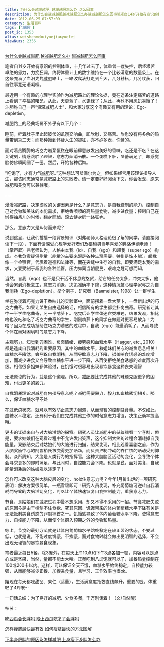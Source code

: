 ```yaml
---
title: 为什么会越减越肥 越减越肥怎么办 怎么回事
description: 为什么会越减越肥越减越肥怎么办越减越肥怎么回事笔者自14岁开始有意识的控制体重，十几年过去了，体重曾一度失控，后经艰苦卓绝的努力，力挽狂澜，终将体重计上的数字维持在一个比较满意的数量级上。在这条充满了血泪史的减肥路上，一路波爬滚打走到今天，几分耕耘，几分收获，回首往事竟无语凝噎。最近用一个有趣的心理学实验作为减肥路上的理论依据，竟在这条注定痛苦的道路上看到了幸福的曙光。从此，天更蓝了，水更
date: 2012-06-25 07:57:09
category: 生活百科
tags: ['减肥']
post_id: 1353
alias: weishenmehuiyuejianyuefei
ViewNums: 2356
---
```


[为什么会越减越肥](/blog/weishenmehuiyuejianyuefei) [越减越肥怎么办](/blog/weishenmehuiyuejianyuefei) [越减越肥怎么回事](/blog/weishenmehuiyuejianyuefei)

笔者自14岁开始有意识的控制体重，十几年过去了，体重曾一度失控，后经艰苦卓绝的努力，力挽狂澜，终将体重计上的数字维持在一个比较满意的数量级上。在这条充满了血泪史的[减肥](/blog/weishenmehuiyuejianyuefei)路上，一路波爬滚打走到今天，几分耕耘，几分收获，回首往事竟无语凝噎。

最近用一个有趣的心理学实验作为减肥路上的理论依据，竟在这条注定痛苦的道路上看到了幸福的曙光。从此，天更蓝了，水更绿了；从此，再也不用忍饥挨饿了！斗胆称自己一声“资深减肥人士”，和大家分享这个有趣又有用的理论：Ego-depletion。

减肥路上的经典场景不外乎有以下几个：

睡前，听着肚子里此起彼伏的饥饿交响曲，即欣慰，又痛苦。欣慰没有将多余的热量带到第二天；而那种饿到怀疑人生的抓狂，亦不必多表，你懂的。

面对着热腾腾的巧克力岩浆蛋糕在眼前肆意散发出美好的香味，吃还是不吃？在这关键刻，情感战胜了理智，意志力烟消云散。一个蛋糕下肚，味蕾满足了，却感觉脸仿佛瞬间圆了一圈。然后，开始各种后悔。

“吃饱了，才有力气[减肥](/tags/%E5%87%8F%E8%82%A5)呀。”这种想法可以偶尔为之，但如果经常用该理论指导人生，那该同志通常是减肥路上的失败者。请一定要好好阅读下文，你会发现，原来减肥和美食可以兼得哦。

……

漫漫减肥路，决定成败的关键因素是什么？是意志力，是自我控制的能力。控制自己对食物和美味的本能需求，拒绝香喷喷的高热量食物，减少进食量；控制自己在懒得抽筋儿的时候，翻身而起，滚去健身房一路狂奔。

那么，意志力又是从何而来呢？

说到这里，让我们插播一段背景知识（对弗老师人格理论很了解的同学，请直接阅读下一段），下面有请深受心理学爱好者们及猥琐男青年喜爱的弗洛伊德老师！（掌声起）弗老师认为，人格由本我（id）、自我（ego）和超我（super ego）构成。本我负责提供能量（能量的主要来源是各种生理需要，特别是性本能），超我像一个检察官，代表着道德和法律等，而在夹缝中生存的自我，即要满足本我的需求，又要受制于超我的各种监管，压力如同当朝屁民，艰难之境可想而知。

当然，自我（ego）也不是只干活不休息的憨货，给它的任务太多，冲突太多，他也会累到消极怠工，意志力消退，决策准确率下降，这种情况被心理学家称之为自我消耗（Ego-depletion）。举个例子，研究者（Baumeister, 1998）让一群学生

坐在弥漫着巧克力饼干香味儿的实验室中，面前摆着一盘大萝卜，一盘新出炉的巧克力曲奇。如果让学生自由选择的话，相信所有的学生都会扑向曲奇。研究者让其中一半学生吃曲奇，另一半啃萝卜。吃完后让学生做迷宫类难题，结果发现，相比啥也没吃和吃了巧克力曲奇的学生，刚刚啃萝卜的同学在做题时更容易放弃！为啥？因为在成功抵制住巧克力诱惑的过程中，自我（ego）能量消耗了，从而导致个体在面对困境时的意志力下降。

主观努力、知觉到的困难、负面情绪、疲劳感和血糖水平（Hagger, etc., 2010）都是造成自我消耗的重要原因。其中的血糖水平，和姐妹们关心的减负息息相关！血糖水平降低，会导致自我消耗，从而导致意志力下降，抵御美食诱惑的难度增加，而减少进食又会导致血糖水平进一步下降，从而使拒绝美食诱惑的难度再次升级。相信很多姐妹都体验过，在饥饿时很容易出现暴饮暴食这种丧失理智

无法原谅的行为，就是这个道理。所以，[减肥](/blog/weishenmehuiyuejianyuefei)要比完成其他的难题克服更多的困难，付出更多的毅力。

自我消耗理论对减肥有何指导意义呢？减肥需要毅力，毅力和血糖密切相关。那么，保证血糖水平不处

在过低的状态，就可以有效防止意志力崩溃，从而理智的控制进食量。不仅如此，血糖水平稳定，还有利于我们在完成其他工作的时候意志力增强，决策正确率提高哦。

更多的证据来自与对大脑活动的探索。研究人员让减肥中的姑娘观看一个喜剧，但是，要求姑娘们在观看过程中不允许发出笑声，这个抑制大笑的过程会消耗掉自我能量。观影结束后对姑娘们的大脑进行扫描，结果发现，相比观看喜剧之前，作为大脑奖励中心的阿肯柏氏核变得更加活跃，而负责控制冲动的杏仁核的活动受到抑制。众所周知，大脑是人类行为的指挥官，这种大脑脑区活动的变化，会导致个体会寻求更多的即时满足，与此同时，自控能力会下降。也就是说，面对美食，自我能量消耗后的姑娘难以淡定了！

怎样可以改变这种大脑皮层的变化，hold住意志力呢？今年1月新出炉的一项研究表明：解决方案很简单，一瓶雪碧即可！研究人员发现，补充葡萄糖可逆转自我消耗而导致的大脑活动变化，可以让个体快速恢复自我控制能力，重获意志力。

节食，是姑娘们在减肥过程中最不想采用，却又不得不采用的一招。节食减肥失败的原因多是由于控制不住食欲，究其原因，饥饿带来的体内葡萄糖水平下降有关是无法抵制美食诱惑的罪魁祸首之一。饥饿感导致了体内葡萄糖水平下降，使得意志力、自控能力下降，从而使个体摄入预期之外的食物和热量。

综上，节食的最好方法就是让体内葡萄糖水平始终稳定在较正常的状态，不要过低，也就是说，不能过度饥饿。不挨饿，面对食物时就会做出更明智的选择，不会出现无理智的暴饮暴食现象。

笔者最近每日5餐，除3餐外，在每天上午10点和下午3点各加一顿，内容可以是点心或是坚果，当然，量都不能太大哈。正餐吃到八成饱就可以了，加餐热量控制在100或200卡以内。这样，可以保证全天不饿，血糖水平始终稳定，自控能力较强，从而能够减少正餐、加餐进食量，且学习、工作效率也很ok。

姐现在每天都吃甜品、果仁（适量），生活满意度指数直线飙升，重要的是，体重轻了4斤哦～

一句话总结：为了更好的减肥，少食多餐，千万别饿着！（文/自然醒）

相关：

[吃西瓜会长胖吗 晚上西瓜吃多了会胖吗](/blog/chixiguahuizhangpangma "吃西瓜会长胖吗 晚上西瓜吃多了会胖吗")

[怎样瘦腿最快最有效 如何瘦腿最快的方法图解](/blog/zenyangshoutuizuikuaizuiyouxiao "怎样瘦腿最快最有效 如何瘦腿最快的方法图解")

[下半身肥胖的原因及怎样减肥 上身瘦下身胖怎么办](/blog/xiabanshenfeipangyuanyinjianfei "下半身肥胖的原因及怎样减肥 上身瘦下身胖怎么办")

